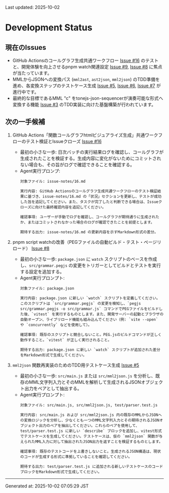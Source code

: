 Last updated: 2025-10-02

# Development Status

## 現在のIssues
- GitHub Actionsのコールグラフ生成共通ワークフロー [Issue #16](../issue-notes/16.md) のテストと、開発体験を向上させるpnpm watch関連設定 [Issue #9](../issue-notes/9.md), [Issue #8](../issue-notes/8.md) に焦点が当たっています。
- MMLからJSONへの変換パス (`mml2ast`, `ast2json`, `mml2json`) のTDD準備を進め、各変換ステップのテストケース生成 [Issue #5](../issue-notes/5.md), [Issue #6](../issue-notes/6.md), [Issue #7](../issue-notes/7.md) が進行中です。
- 最終的な目標であるMML "c" をtonejs-json-sequencerが演奏可能な形式へ変換する機能 [Issue #3](../issue-notes/3.md) のTDD実装に向けた基盤構築が行われています。

## 次の一手候補
1.  GitHub Actions「関数コールグラフhtmlビジュアライズ生成」共通ワークフローのテスト検証とIssueクローズ [Issue #16](../issue-notes/16.md)
    -   最初の小さな一歩: 日次バッチの実行結果ログを確認し、コールグラフが生成されたことを検証する。生成内容に変化がないためにコミットされない場合も、その旨がログで確認できることを確認する。
    -   Agent実行プロンプ:
        ```
        対象ファイル: issue-notes/16.md

        実行内容: GitHub Actionsのコールグラフ生成共通ワークフローのテスト検証結果に基づき、issue-notes/16.md の「状況」セクションを更新し、テストが成功した旨を追記してください。また、タスクが完了したと判断できる場合は、Issueクローズに向けた最終確認内容を追記してください。

        確認事項: ユーザーが手動でログを確認し、コールグラフが期待通りに生成されたか、またはコミットされなかった場合のログが確認できたことを前提とします。

        期待する出力: issue-notes/16.md の更新内容を示すMarkdown形式の差分。
        ```

2.  pnpm script watchの改善（PEGファイルの自動ビルド・テスト・ページリロード） [Issue #8](../issue-notes/8.md)
    -   最初の小さな一歩: `package.json` に `watch` スクリプトのベースを作成し、`src/grammar.pegjs` の変更をトリガーとしてビルドとテストを実行する設定を追加する。
    -   Agent実行プロンプト:
        ```
        対象ファイル: package.json

        実行内容: package.json に新しい `watch` スクリプトを定義してください。このスクリプトは `src/grammar.pegjs` の変更を検知し、`pegjs src/grammar.pegjs -o src/grammar.js` コマンドでPEGファイルをビルドした後、`vitest` を実行するものとします。また、開発サーバーの起動とブラウザの自動オープン、ライブリロード機能も組み込んでください（例: `vite --open` や `concurrently` などを使用して）。

        確認事項: 既存のスクリプトと競合しないこと。PEG.jsのビルドコマンドが正しく動作すること。`vitest` が正しく実行されること。

        期待する出力: package.json に新しい `watch` スクリプトが追加された差分をMarkdown形式で生成してください。
        ```

3.  `mml2json` 関数再実装のためのTDD用テストケース生成 [Issue #5](../issue-notes/5.md)
    -   最初の小さな一歩: `src/main.js` または `src/mml2json.js` を分析し、既存のMML文字列入力とそのMMLを解析して生成されるJSONオブジェクト出力をペアとして抽出する。
    -   Agent実行プロンプト:
        ```
        対象ファイル: src/main.js, src/mml2json.js, test/parser.test.js

        実行内容: src/main.js および src/mml2json.js 内の既存のMMLからJSONへの変換ロジックを分析し、少なくとも一つのMML文字列入力とその期待されるJSONオブジェクト出力のペアを抽出してください。これらのペアを使用して、test/parser.test.js に新しい `describe` ブロックを追加し、vitest形式でテストケースを生成してください。テストケースは、仮の `mml2json` 関数が与えられたMML入力に対して抽出されたJSON出力を返すことを検証するものとします。

        確認事項: 既存のテストコードを上書きしないこと。生成されるJSON構造は、現状のコードが生成する形式に準拠していることを確認してください。

        期待する出力: test/parser.test.js に追加される新しいテストケースのコードブロックをMarkdown形式で生成してください。

---
Generated at: 2025-10-02 07:05:29 JST
